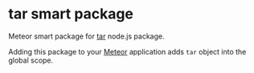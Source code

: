 tar smart package
=================

Meteor smart package for [tar](https://github.com/isaacs/node-tar) node.js package.

Adding this package to your [Meteor](http://www.meteor.com/) application adds `tar` object into the global scope.
